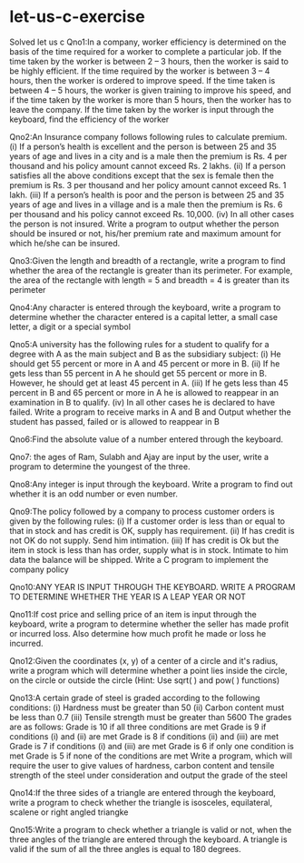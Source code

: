 # let-us-c-exercise
Solved let us c
Qno1:In a company, worker efficiency is determined on the basis of the time required for a worker to complete 
a particular job. If the time taken by the worker is between 2 – 3 hours, then the worker is said to be highly 
efficient. If the time required by the worker is between 3 – 4 hours, then the worker is ordered to improve speed. 
If the time taken is between 4 – 5 hours, the worker is given training to improve his speed, and if the time 
taken by the worker is more than 5 hours, then the worker has to leave the company. If the time taken by the worker 
is input through the keyboard, find the efficiency of the worker

Qno2:An Insurance company follows following rules to calculate premium. 
(i) If a person’s health is excellent and the person is between 25 and 35 years of age and lives in a city and is a male then the premium is Rs. 4 per 
thousand and his policy amount cannot exceed Rs. 2 lakhs. 
(ii) If a person satisfies all the above conditions except that the sex is female then the premium is Rs. 3 per thousand and her policy amount cannot exceed Rs. 1 lakh.
(iii) If a person’s health is poor and the person is between 25 and 35 years of age and lives in a village and 
is a male then the premium is Rs. 6 per thousand and his policy cannot exceed Rs. 10,000. 
(iv) In all other cases the person is not insured. 
Write a program to output whether the person should be insured or not, his/her 
premium rate and maximum amount for which he/she can be insured.

Qno3:Given the length and breadth of a rectangle, write a program to find whether the area of the rectangle is greater than 
its perimeter. For example, the area of the rectangle with length = 5 and breadth = 4 is greater than its perimeter

Qno4:Any character is entered through the keyboard, write a program to determine whether the character entered is 
a capital letter, a small case letter, a digit or a special symbol

Qno5:A university has the following rules for a student to qualify for a degree with A as the main subject and B 
as the subsidiary subject: 
(i) He should get 55 percent or more in A and 45 percent or more in B. 
(ii) If he gets less than 55 percent in A he should get 55 percent or more in B. However, he should get at least 
45 percent in A. 
(iii) If he gets less than 45 percent in B and 65 percent or more in A he is allowed to 
reappear in an examination in B to qualify. 
(iv) In all other cases he is declared to have failed. Write a 
program to receive marks in A and B and Output whether the student has passed, failed or is allowed to reappear in B

Qno6:Find the absolute value of a number entered through the keyboard. 

Qno7: the ages of Ram, Sulabh and Ajay are input by the user, write a program to determine the youngest of the three.

Qno8:Any integer is input through the keyboard. Write a program to 
find out whether it is an odd number or even number. 
 
Qno9:The policy followed by a company to process customer orders is given by the following rules:
(i) If a customer order is less than or equal to that in stock and has credit is OK, supply has requirement.
(ii) If has credit is not OK do not supply. Send him intimation.
(iii) If has credit is Ok but the item in stock is less than has order, supply what is in stock. 
Intimate to him data the balance will be shipped.
Write a C program to implement the company policy 

Qno10:ANY YEAR IS INPUT THROUGH THE KEYBOARD. WRITE A PROGRAM TO DETERMINE WHETHER THE YEAR IS A LEAP YEAR OR NOT

Qno11:If cost price and selling price of an item is input through the 
keyboard, write a program to determine whether the seller has 
made profit or incurred loss. Also determine how much profit 
he made or loss he incurred. 

Qno12:Given the coordinates (x, y) of a center of a circle and it's radius, write a program which will determine 
whether a point lies inside the circle, on the circle or outside the circle 
(Hint: Use sqrt( ) and pow( ) functions)

Qno13:A certain grade of steel is graded according to the following conditions: 
(i) Hardness must be greater than 50 
(ii) Carbon content must be less than 0.7 
(iii) Tensile strength must be greater than 5600 
The grades are as follows: 
Grade is 10 if all three conditions are met 
Grade is 9 if conditions (i) and (ii) are met 
Grade is 8 if conditions (ii) and (iii) are met 
Grade is 7 if conditions (i) and (iii) are met 
Grade is 6 if only one condition is met 
Grade is 5 if none of the conditions are met 
Write a program, which will require the user to give values of hardness, carbon content and tensile strength 
of the steel under consideration and output the grade of the steel

Qno14:If the three sides of a triangle are entered through the keyboard, write a program to check whether the
triangle is isosceles, equilateral, scalene or right angled triangke

Qno15:Write a program to check whether a triangle is valid or not, when the three angles of the triangle are entered 
through the keyboard. A triangle is valid if the sum of all the three angles is equal to 180 degrees.
